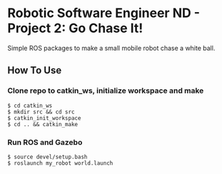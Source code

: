 # Robotic Software Engineer ND - Project 2: Go Chase It!

Simple ROS packages to make a small mobile robot chase a white ball.

## How To Use

### Clone repo to catkin_ws, initialize workspace and make
```
$ cd catkin_ws 
$ mkdir src && cd src
$ catkin_init_workspace
$ cd .. && catkin_make
```
### Run ROS and Gazebo
```
$ source devel/setup.bash
$ roslaunch my_robot world.launch
```
